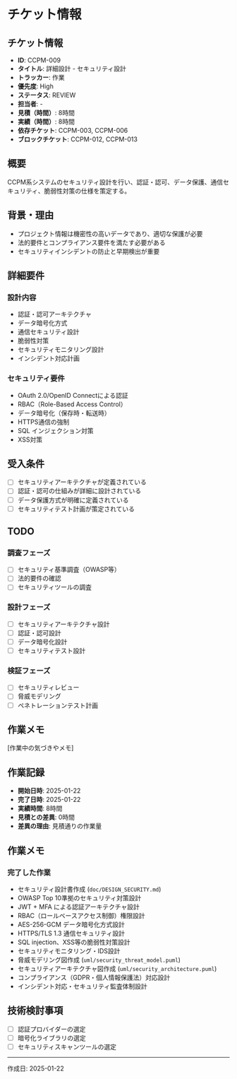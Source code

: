 # チケット情報

## チケット情報
- **ID**: CCPM-009
- **タイトル**: 詳細設計 - セキュリティ設計
- **トラッカー**: 作業
- **優先度**: High
- **ステータス**: REVIEW
- **担当者**: -
- **見積（時間）**: 8時間
- **実績（時間）**: 8時間
- **依存チケット**: CCPM-003, CCPM-006
- **ブロックチケット**: CCPM-012, CCPM-013

## 概要
CCPM系システムのセキュリティ設計を行い、認証・認可、データ保護、通信セキュリティ、脆弱性対策の仕様を策定する。

## 背景・理由
- プロジェクト情報は機密性の高いデータであり、適切な保護が必要
- 法的要件とコンプライアンス要件を満たす必要がある
- セキュリティインシデントの防止と早期検出が重要

## 詳細要件
### 設計内容
- 認証・認可アーキテクチャ
- データ暗号化方式
- 通信セキュリティ設計
- 脆弱性対策
- セキュリティモニタリング設計
- インシデント対応計画

### セキュリティ要件
- OAuth 2.0/OpenID Connectによる認証
- RBAC（Role-Based Access Control）
- データ暗号化（保存時・転送時）
- HTTPS通信の強制
- SQL インジェクション対策
- XSS対策

## 受入条件
- [ ] セキュリティアーキテクチャが定義されている
- [ ] 認証・認可の仕組みが詳細に設計されている
- [ ] データ保護方式が明確に定義されている
- [ ] セキュリティテスト計画が策定されている

## TODO
### 調査フェーズ
- [ ] セキュリティ基準調査（OWASP等）
- [ ] 法的要件の確認
- [ ] セキュリティツールの調査

### 設計フェーズ
- [ ] セキュリティアーキテクチャ設計
- [ ] 認証・認可設計
- [ ] データ暗号化設計
- [ ] セキュリティテスト設計

### 検証フェーズ
- [ ] セキュリティレビュー
- [ ] 脅威モデリング
- [ ] ペネトレーションテスト計画

## 作業メモ
[作業中の気づきやメモ]

## 作業記録
- **開始日時**: 2025-01-22
- **完了日時**: 2025-01-22
- **実績時間**: 8時間
- **見積との差異**: 0時間
- **差異の理由**: 見積通りの作業量

## 作業メモ
### 完了した作業
- セキュリティ設計書作成 (`doc/DESIGN_SECURITY.md`)
- OWASP Top 10準拠のセキュリティ対策設計
- JWT + MFA による認証アーキテクチャ設計
- RBAC（ロールベースアクセス制御）権限設計
- AES-256-GCM データ暗号化方式設計
- HTTPS/TLS 1.3 通信セキュリティ設計
- SQL injection、XSS等の脆弱性対策設計
- セキュリティモニタリング・IDS設計
- 脅威モデリング図作成 (`uml/security_threat_model.puml`)
- セキュリティアーキテクチャ図作成 (`uml/security_architecture.puml`)
- コンプライアンス（GDPR・個人情報保護法）対応設計
- インシデント対応・セキュリティ監査体制設計

## 技術検討事項
- [ ] 認証プロバイダーの選定
- [ ] 暗号化ライブラリの選定
- [ ] セキュリティスキャンツールの選定

---

作成日: 2025-01-22